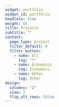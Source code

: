 ```yaml
---
widget: portfolio
widget_id: portfolio
headless: true
weight: 65
title: Projects
subtitle: ""
content:
  page_type: project
  filter_default: 0
  filter_button:
    - name: All
      tag: "*"
    - name: Economics
      tag: Economics
    - name: Other
      tag: Other
design:
  columns: "2"
  view: 2
  flip_alt_rows: false
---
```


